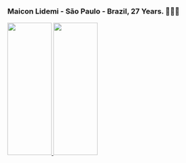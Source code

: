 ### Maicon Lidemi - São Paulo - Brazil, 27 Years. 👨🏼‍💻

<div>
  <a href="https://github.com/seu-usuário-aqui">
  <img height="300em" width="100em"src="https://github-readme-stats.vercel.app/api/top-langs/?username=Annderlau&layout=compact&langs_count=7&theme=gotham"/>
  <img height="300em" width="100em" src="https://github-readme-stats.vercel.app/api?username=Annderlau&show_icons=true&theme=gotham&include_all_commits=true&count_private=true"/>
  </div>

